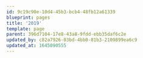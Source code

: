 ```yaml
---
id: 9c19c90e-10d4-45b3-bcb4-48fb12a61339
blueprint: pages
title: '2019'
template: page
parent: 396d7104-17e8-43a8-9fdd-ebb35daf6c2e
updated_by: c82a7926-03bd-4bb0-81b3-2109899ea6c9
updated_at: 1645090555
---
```

